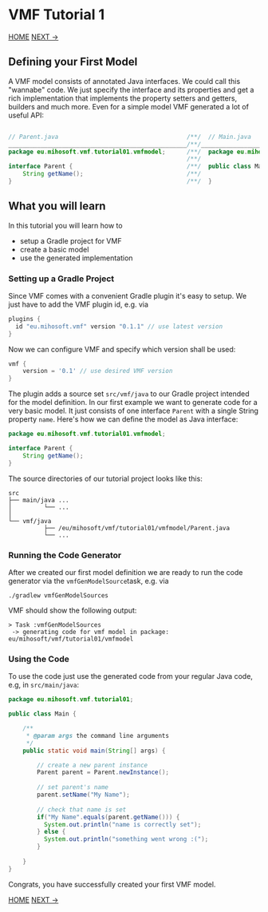 # VMF Tutorial 1

[HOME](https://github.com/miho/VMF-Tutorials/blob/master/README.md) [NEXT ->](https://github.com/miho/VMF-Tutorials/edit/master/VMF-Tutorial-02/README.md)

## Defining your First Model

A VMF model consists of annotated Java interfaces. We could call this "wannabe" code. We just specify the interface and its properties and get a rich implementation that implements the property setters and getters, builders and much more. Even for a simple model VMF generated a lot of useful API:

```java

// Parent.java                                    /**/  // Main.java
__________________________________________________/**/_________________________________________________
package eu.mihosoft.vmf.tutorial01.vmfmodel;      /**/  package eu.mihosoft.vmf.tutorial01.vmfmodel; 
                                                  /**/
interface Parent {                                /**/  public class Main {
    String getName();                             /**/
}                                                 /**/  }
```


## What you will learn

In this tutorial you will learn how to

- setup a Gradle project for VMF
- create a basic model
- use the generated implementation

### Setting up a Gradle Project

Since VMF comes with a convenient Gradle plugin it's easy to setup. We just have to add the VMF plugin id, e.g. via

```gradle
plugins {
  id "eu.mihosoft.vmf" version "0.1.1" // use latest version
}
```
Now we can configure VMF and specify which version shall be used:

```gradle
vmf {
    version = '0.1' // use desired VMF version
}
```

The plugin adds a source set `src/vmf/java` to our Gradle project intended for the model definition. 
In our first example we want to generate code for a very basic model. It just consists of one interface `Parent` with a single String property `name`. Here's how we can define the model as Java interface:

```java
package eu.mihosoft.vmf.tutorial01.vmfmodel;

interface Parent {
    String getName();
}
```

The source directories of our tutorial project looks like this:

```
src
├── main/java ...
│         └── ...
│   
└── vmf/java
          ├── /eu/mihosoft/vmf/tutorial01/vmfmodel/Parent.java
          └── ...
```

### Running the Code Generator

After we created our first model definition we are ready to run the code generator via the `vmfGenModelSource`task, e.g. via

```
./gradlew vmfGenModelSources
```

VMF should show the following output:

```
> Task :vmfGenModelSources
 -> generating code for vmf model in package: eu/mihosoft/vmf/tutorial01/vmfmodel
```

### Using the Code

To use the code just use the generated code from your regular Java code, e.g, in `src/main/java`:

```java
package eu.mihosoft.vmf.tutorial01;

public class Main {

    /**
     * @param args the command line arguments
     */
    public static void main(String[] args) {

        // create a new parent instance
        Parent parent = Parent.newInstance();
        
        // set parent's name
        parent.setName("My Name");
        
        // check that name is set
        if("My Name".equals(parent.getName())) {
          System.out.println("name is correctly set");
        } else {
          System.out.println("something went wrong :(");
        }
        
    }
}
```

Congrats, you have successfully created your first VMF model.

[HOME](https://github.com/miho/VMF-Tutorials/blob/master/README.md) [NEXT ->](https://github.com/miho/VMF-Tutorials/edit/master/VMF-Tutorial-02/README.md)



